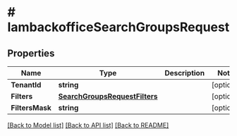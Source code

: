 # # IambackofficeSearchGroupsRequest


## Properties 


Name | Type | Description | Notes
------------ | ------------- | ------------- | -------------
**TenantId**| **string** |   | [optional]
**Filters**| [**SearchGroupsRequestFilters**](SearchGroupsRequestFilters.md) |   | [optional]
**FiltersMask**| **string** |   | [optional]


[[Back to Model list]](../../README.md#models) [[Back to API list]](../../README.md#endpoints) [[Back to README]](../../README.md)

